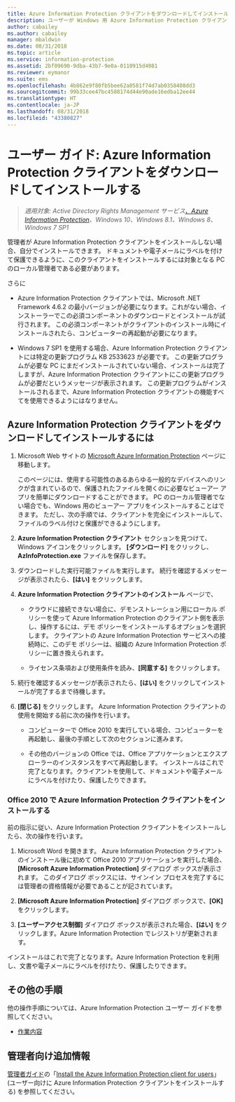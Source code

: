 ```yaml
---
title: Azure Information Protection クライアントをダウンロードしてインストールする
description: ユーザーが Windows 用 Azure Information Protection クライアントをインストールし、ドキュメントと電子メールを分類および保護するための手順です。
author: cabailey
ms.author: cabailey
manager: mbaldwin
ms.date: 08/31/2018
ms.topic: article
ms.service: information-protection
ms.assetid: 2bf09690-9dba-43b7-9e0a-0110915d4081
ms.reviewer: eymanor
ms.suite: ems
ms.openlocfilehash: 4b862e9f80fb5bee62a0581f74d7ab0358408dd3
ms.sourcegitcommit: 99b33cee47bc4588174d44e90ade16edba12ee44
ms.translationtype: HT
ms.contentlocale: ja-JP
ms.lasthandoff: 08/31/2018
ms.locfileid: "43380827"
---
```

# <a name="user-guide-download-and-install-the-azure-information-protection-client"></a>ユーザー ガイド: Azure Information Protection クライアントをダウンロードしてインストールする

>*適用対象: Active Directory Rights Management サービス[、Azure Information Protection](https://azure.microsoft.com/pricing/details/information-protection)、Windows 10、Windows 8.1、Windows 8、Windows 7 SP1*

管理者が Azure Information Protection クライアントをインストールしない場合、自分でインストールできます。 ドキュメントや電子メールにラベルを付けて保護できるように、このクライアントをインストールするには対象となる PC のローカル管理者である必要があります。

さらに

- Azure Information Protection クライアントでは、Microsoft .NET Framework 4.6.2 の最小バージョンが必要になります。これがない場合、インストーラーでこの必須コンポーネントのダウンロードとインストールが試行されます。 この必須コンポーネントがクライアントのインストール時にインストールされたら、コンピューターの再起動が必要になります。

- Windows 7 SP1 を使用する場合、Azure Information Protection クライアントには特定の更新プログラム KB 2533623 が必要です。 この更新プログラムが必要な PC にまだインストールされていない場合、インストールは完了しますが、Azure Information Protection クライアントにこの更新プログラムが必要だというメッセージが表示されます。 この更新プログラムがインストールされるまで、Azure Information Protection クライアントの機能すべてを使用できるようにはなりません。 

## <a name="to-download-and-install-the-azure-information-protection-client"></a>Azure Information Protection クライアントをダウンロードしてインストールするには    

1.  Microsoft Web サイトの [Microsoft Azure Information Protection](https://go.microsoft.com/fwlink/?LinkId=303970) ページに移動します。

    このページには、使用する可能性のあるあらゆる一般的なデバイスへのリンクが含まれているので、保護されたファイルを開くのに必要なビューアー アプリを簡単にダウンロードすることができます。 PC のローカル管理者でない場合でも、Windows 用のビューアー アプリをインストールすることはできます。 ただし、次の手順では、クライアントを完全にインストールして、ファイルのラベル付けと保護ができるようにします。 

2. **Azure Information Protection クライアント** セクションを見つけて、Windows アイコンをクリックします。 **[ダウンロード]** をクリックし、**AzInfoProtection.exe** ファイルを保存します。     

3. ダウンロードした実行可能ファイルを実行します。 続行を確認するメッセージが表示されたら、**[はい]** をクリックします。    

4. **Azure Information Protection クライアントのインストール** ページで、     
    - クラウドに接続できない場合に、デモンストレーション用にローカル ポリシーを使って Azure Information Protection のクライアント側を表示し、操作するには、デモ ポリシーをインストールするオプションを選択します。 クライアントの Azure Information Protection サービスへの接続時に、このデモ ポリシーは、組織の Azure Information Protection ポリシーに置き換えられます。    

    - ライセンス条項および使用条件を読み、**[同意する]** をクリックします。    

5. 続行を確認するメッセージが表示されたら、**[はい]** をクリックしてインストールが完了するまで待機します。    

6. **[閉じる]** をクリックします。 Azure Information Protection クライアントの使用を開始する前に次の操作を行います。    

    - コンピューターで Office 2010 を実行している場合、コンピューターを再起動し、最後の手順として次のセクションに進みます。    
        
    - その他のバージョンの Office では、Office アプリケーションとエクスプローラーのインスタンスをすべて再起動します。 インストールはこれで完了となります。クライアントを使用して、ドキュメントや電子メールにラベルを付けたり、保護したりできます。    

### <a name="installing-the-azure-information-protection-client-with-office-2010"></a>Office 2010 で Azure Information Protection クライアントをインストールする    
前の指示に従い、Azure Information Protection クライアントをインストールしたら、次の操作を行います。    

1. Microsoft Word を開きます。 Azure Information Protection クライアントのインストール後に初めて Office 2010 アプリケーションを実行した場合、**[Microsoft Azure Information Protection]** ダイアログ ボックスが表示されます。 このダイアログ ボックスには、サインイン プロセスを完了するには管理者の資格情報が必要であることが記されています。

2. **[Microsoft Azure Information Protection]** ダイアログ ボックスで、**[OK]** をクリックします。

3. **[ユーザーアクセス制御]** ダイアログ ボックスが表示された場合、**[はい]** をクリックします。Azure Information Protection でレジストリが更新されます。

インストールはこれで完了となります。Azure Information Protection を利用し、文書や電子メールにラベルを付けたり、保護したりできます。

## <a name="other-instructions"></a>その他の手順    
他の操作手順については、Azure Information Protection ユーザー ガイドを参照してください。

- [作業内容](client-user-guide.md#what-do-you-want-to-do)

## <a name="additional-information-for-administrators"></a>管理者向け追加情報    
[管理者ガイド](client-admin-guide.md)の「[Install the Azure Information Protection client for users](client-admin-guide-install.md)」(ユーザー向けに Azure Information Protection クライアントをインストールする) を参照してください。
 
  
